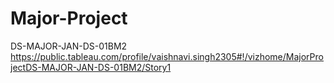 # Major-Project
DS-MAJOR-JAN-DS-01BM2
https://public.tableau.com/profile/vaishnavi.singh2305#!/vizhome/MajorProjectDS-MAJOR-JAN-DS-01BM2/Story1
